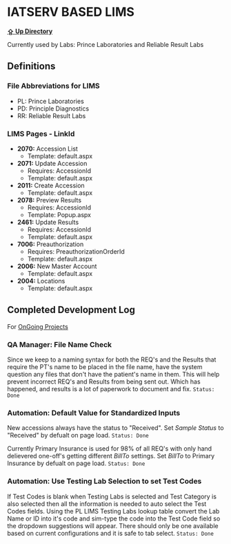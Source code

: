 # IATSERV BASED LIMS
**[⇪ Up Directory](../../README.md)**

Currently used by Labs: Prince Laboratories and Reliable Result Labs


## Definitions
### File Abbreviations for LIMS
- PL: Prince Laboratories
- PD: Principle Diagnostics
- RR: Reliable Result Labs

### LIMS Pages - LinkId
- **2070:** Accession List
	- Template: default.aspx
- **2071:** Update Accession
	- Requires: AccessionId
	- Template: default.aspx
- **2011:** Create Accession
	- Template: default.aspx
- **2078:** Preview Results 
	- Requires: AccessionId
	- Template: Popup.aspx
- **2461:** Update Results
	- Requires: AccessionId
	- Template: default.aspx
- **7006:** Preauthorization
	- Requires: PreauthorizationOrderId
	- Template: default.aspx
- **2006:** New Master Account
	- Template: default.aspx
- **2004:** Locations
	- Template: default.aspx

## Completed Development Log
For [OnGoing Projects](../../README.md#-OnGoing-Projects)
### QA Manager: File Name Check
Since we keep to a naming syntax for both the REQ's and the Results that require the PT's name to be placed in the file name, have the system question any files that don't have the patient's name in them. This will help prevent incorrect REQ's and Results from being sent out. Which has happened, and results is a lot of paperwork to document and fix. `Status: Done`

### Automation: Default Value for Standardized Inputs
New accessions always have the status to "Received". Set *Sample Status* to "Received" by defualt on page load. `Status: Done`

Currently Primary Insurance is used for 98% of all REQ's with only hand delievered one-off's getting different *BillTo* settings. Set *BillTo* to Primary Insurance by defualt on page load. `Status: Done`

### Automation: Use Testing Lab Selection to set Test Codes
If Test Codes is blank when Testing Labs is selected and Test Category is also selected then all the information is needed to auto select the Test Codes fields. Using the PL LIMS Testing Labs lookup table convert the Lab Name or ID into it's code and sim-type the code into the Test Code field so the dropdown suggestions will appear. There should only be one available based on current configurations and it is safe to tab select. `Status: Done`